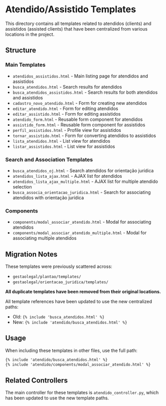 # Atendido/Assistido Templates

This directory contains all templates related to atendidos (clients) and assistidos (assisted clients) that have been centralized from various locations in the project.

## Structure

### Main Templates
- `atendidos_assistidos.html` - Main listing page for atendidos and assistidos
- `busca_atendidos.html` - Search results for atendidos
- `busca_atendidos_assistidos.html` - Search results for both atendidos and assistidos
- `cadastro_novo_atendido.html` - Form for creating new atendidos
- `editar_atendido.html` - Form for editing atendidos
- `editar_assistido.html` - Form for editing assistidos
- `atendido_form.html` - Reusable form component for atendidos
- `assistido_form.html` - Reusable form component for assistidos
- `perfil_assistidos.html` - Profile view for assistidos
- `tornar_assistido.html` - Form for converting atendidos to assistidos
- `lista_atendidos.html` - List view for atendidos
- `listar_assistidos.html` - List view for assistidos

### Search and Association Templates
- `busca_atendidos_oj.html` - Search atendidos for orientação jurídica
- `atendidos_lista_ajax.html` - AJAX list for atendidos
- `atendidos_lista_ajax_multiple.html` - AJAX list for multiple atendido selection
- `busca_associa_orientacao_juridica.html` - Search for associating atendidos with orientação jurídica

### Components
- `components/modal_associar_atendido.html` - Modal for associating atendidos
- `components/modal_associar_atendido_multiple.html` - Modal for associating multiple atendidos

## Migration Notes

These templates were previously scattered across:
- `gestaolegal/plantao/templates/`
- `gestaolegal/orientacao_juridica/templates/`

**All duplicate templates have been removed from their original locations.**

All template references have been updated to use the new centralized paths:
- Old: `{% include 'busca_atendidos.html' %}`
- New: `{% include 'atendido/busca_atendidos.html' %}`

## Usage

When including these templates in other files, use the full path:
```html
{% include 'atendido/busca_atendidos.html' %}
{% include 'atendido/components/modal_associar_atendido.html' %}
```

## Related Controllers

The main controller for these templates is `atendido_controller.py`, which has been updated to use the new template paths.
